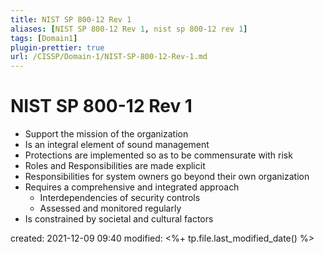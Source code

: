 ```yaml
---
title: NIST SP 800-12 Rev 1
aliases: [NIST SP 800-12 Rev 1, nist sp 800-12 rev 1]
tags: [Domain1]
plugin-prettier: true
url: /CISSP/Domain-1/NIST-SP-800-12-Rev-1.md
---
```


# NIST SP 800-12 Rev 1

- Support the mission of the organization
- Is an integral element of sound management
- Protections are implemented so as to be commensurate with risk
- Roles and Responsibilities are made explicit
- Responsibilities for system owners go beyond their own organization
- Requires a comprehensive and integrated approach
    - Interdependencies of security controls
    - Assessed and monitored regularly
- Is constrained by societal and cultural factors

created: 2021-12-09 09:40
modified: <%+ tp.file.last_modified_date() %>
